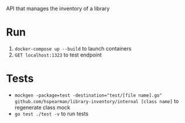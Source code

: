 API that manages the inventory of a library

# Run
1. `docker-compose up --build` to launch containers
1. `GET localhost:1323` to test endpoint

# Tests
- `mockgen -package=test -destination="test/[file name].go" github.com/hspearman/library-inventory/internal [class name]` to regenerate class mock
- `go test ./test -v` to run tests
